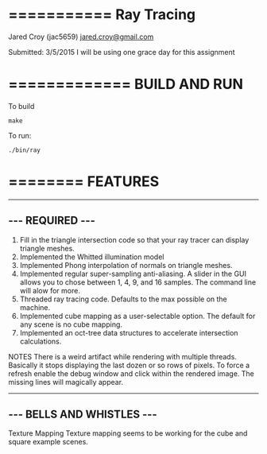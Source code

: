 ===========
Ray Tracing
===========

Jared Croy (jac5659)
jared.croy@gmail.com

Submitted: 3/5/2015
I will be using one grace day for this assignment

=============
BUILD AND RUN
=============

To build

    make

To run:

    ./bin/ray


========
FEATURES
========

----------------
--- REQUIRED ---
----------------

1. Fill in the triangle intersection code so that your ray tracer can display triangle meshes.
2. Implemented the Whitted illumination model
3. Implemented Phong interpolation of normals on triangle meshes.
4. Implemented regular super-sampling anti-aliasing. A slider in the GUI
   allows you to chose between 1, 4, 9, and 16 samples. The command line will alow for more.
5. Threaded ray tracing code. Defaults to the max possible on the machine.
6. Implemented cube mapping as a user-selectable option. The default for any scene is no cube mapping.
7. Implemented an oct-tree data structures to accelerate intersection calculations.


NOTES
    There is a weird artifact while rendering with multiple threads. Basically
    it stops displaying the last dozen or so rows of pixels. To force a 
    refresh enable the debug window and click within the rendered  image. The
    missing lines will magically appear.

--------------------------
--- BELLS AND WHISTLES ---
--------------------------

Texture Mapping
    Texture mapping seems to be working for the cube and square example scenes.


